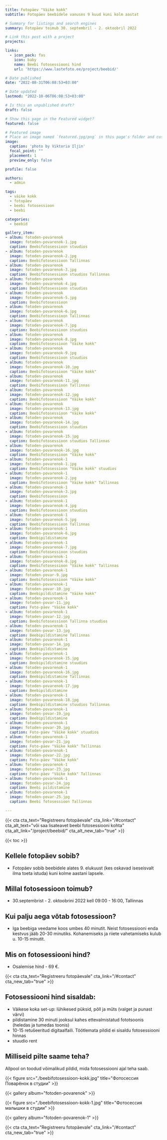 ```yaml
---
title: Fotopäev "Väike kokk"
subtitle: Fotopäev beebidele vanuses 9 kuud kuni kolm aastat

# Summary for listings and search engines
summary: Fotopäev toimub 30. septembril - 2. oktoobril 2022

# Link this post with a project
projects: 

links:
  - icon_pack: fas
    icon: baby
    name: Beebi fotosessiooni hind
    url: 'https://www.lastefoto.ee/project/beebid/'

# Date published
date: "2022-08-31T06:08:53+03:00"

# Date updated
lastmod: "2022-10-06T06:08:53+03:00"

# Is this an unpublished draft?
draft: false

# Show this page in the Featured widget?
featured: false

# Featured image
# Place an image named `featured.jpg/png` in this page's folder and customize its options here.
image:
  caption: 'photo by Viktoria Iljin'
  focal_point: ""
  placement: 1
  preview_only: false

profile: false

authors:
  - admin

tags:
  - väike kokk
  - fotopäev
  - beebi fotosessioon
  - beebi

categories:
  - beebid

gallery_item:
- album: fotoden-povarenok
  image: fotoden-povarenok-1.jpg
  caption: Beebifotosessioon stuudios
- album: fotoden-povarenok
  image: fotoden-povarenok-2.jpg
  caption: Beebifotosessioon Tallinnas
- album: fotoden-povarenok
  image: fotoden-povarenok-3.jpg
  caption: Beebifotosessioon stuudios Tallinnas
- album: fotoden-povarenok
  image: fotoden-povarenok-4.jpg
  caption: Beebifotosessioon stuudios
- album: fotoden-povarenok
  image: fotoden-povarenok-5.jpg
  caption: Beebifotosessioon
- album: fotoden-povarenok
  image: fotoden-povarenok-6.jpg
  caption: Beebifotosessioon Tallinnas
- album: fotoden-povarenok
  image: fotoden-povarenok-7.jpg
  caption: Beebifotosessioon stuudios
- album: fotoden-povarenok
  image: fotoden-povarenok-8.jpg
  caption: Beebifotosessioon "Väike kokk"
- album: fotoden-povarenok
  image: fotoden-povarenok-9.jpg
  caption: Beebifotosessioon stuudios
- album: fotoden-povarenok
  image: fotoden-povarenok-10.jpg
  caption: Beebifotosessioon "Väike kokk"
- album: fotoden-povarenok
  image: fotoden-povarenok-11.jpg
  caption: Beebifotosessioon Tallinnas
- album: fotoden-povarenok
  image: fotoden-povarenok-12.jpg
  caption: Beebifotosessioon "Väike kokk"
- album: fotoden-povarenok
  image: fotoden-povarenok-13.jpg
  caption: Beebifotosessioon "Väike kokk"
- album: fotoden-povarenok
  image: fotoden-povarenok-14.jpg
  caption: Beebifotosessioon stuudios
- album: fotoden-povarenok
  image: fotoden-povarenok-15.jpg
  caption: Beebifotosessioon stuudios Tallinnas
- album: fotoden-povarenok
  image: fotoden-povarenok-16.jpg
  caption: Beebifotosessioon "Väike kokk"
- album: fotoden-povarenok-1
  image: fotoden-povarenok-1.jpg
  caption: Beebifotosessioon "Väike kokk" stuudios
- album: fotoden-povarenok-1
  image: fotoden-povarenok-2.jpg
  caption: Beebifotosessioon "Väike kokk" Tallinnas
- album: fotoden-povarenok-1
  image: fotoden-povarenok-3.jpg
  caption: Beebifotosessioon
- album: fotoden-povarenok-1
  image: fotoden-povarenok-4.jpg
  caption: Beebifotosessioon stuudios
- album: fotoden-povarenok-1
  image: fotoden-povarenok-5.jpg
  caption: Beebifotosessioon Tallinnas
- album: fotoden-povarenok-1
  image: fotoden-povarenok-6.jpg
  caption: Beebipildistamine
- album: fotoden-povarenok-1
  image: fotoden-povarenok-7.jpg
  caption: Beebifotosessioon stuudios
- album: fotoden-povarenok-1
  image: fotoden-povarenok-8.jpg
  caption: Beebifotosessioon "Väike kokk" Tallinnas
- album: fotoden-povarenok-1
  image: fotoden-povar-9.jpg
  caption: Beebifotosessioon "Väike kokk"
- album: fotoden-povarenok-1
  image: fotoden-povar-10.jpg
  caption: Beebipildistamine "Väike kokk"
- album: fotoden-povarenok-1
  image: fotoden-povar-11.jpg
  caption: Foto-päev "Väike kokk"
- album: fotoden-povarenok-1
  image: fotoden-povar-12.jpg
  caption: Beebifotosessioon Tallinna stuudios
- album: fotoden-povarenok-1
  image: fotoden-povar-13.jpg
  caption: Beebipildistamine Tallinnas
- album: fotoden-povarenok-1
  image: fotoden-povar-14.jpg
  caption: Beebipildistamine
- album: fotoden-povarenok-1
  image: fotoden-povarenok-15.jpg
  caption: Beebipildistamine stuudios
- album: fotoden-povarenok-1
  image: fotoden-povarenok-16.jpg
  caption: Beebipildistamine Tallinnas
- album: fotoden-povarenok-1
  image: fotoden-povarenok-17.jpg
  caption: Beebipildistamine
- album: fotoden-povarenok-1
  image: fotoden-povarenok-18.jpg
  caption: Beebipildistamine stuudios Tallinnas
- album: fotoden-povarenok-1
  image: fotoden-povar-19.jpg
  caption: Beebipildistamine
- album: fotoden-povarenok-1
  image: fotoden-povar-20.jpg
  caption: Foto-päev "Väike kokk" stuudios
- album: fotoden-povarenok-1
  image: fotoden-povar-21.jpg
  caption: Foto-päev "Väike kokk" Tallinnas
- album: fotoden-povarenok-1
  image: fotoden-povar-22.jpg
  caption: Foto-päev "Väike kokk"
- album: fotoden-povarenok-1
  image: fotoden-povar-23.jpg
  caption: Foto-päev "Väike kokk" Tallinnas
- album: fotoden-povarenok-1
  image: fotoden-povar-24.jpg
  caption: Beebi pildistamine
- album: fotoden-povarenok-1
  image: fotoden-povar-25.jpg
  caption: Beebi fotosessioon Tallinnas

---
```

{{< cta cta_text="Registreeru fotopäevale" cta_link="/#contact" cta_alt_text="või saa lisateavet beebi fotosessiooni kohta" cta_alt_link="/project/beebid/" cta_alt_new_tab="true" >}}

{{< toc >}}

## Kellele fotopäev sobib?
- Fotopäev sobib beebidele alates 9. elukuust (kes oskavad iseseisvalt ilma toeta istuda) kuni kolme aastani lapsele.

## Millal fotosessioon toimub?
- 30.septembrist - 2. oktoobrini 2022 kell 09:00 - 16:00, Tallinnas

## Kui palju aega võtab fotosessioon?
- Iga beebiga veedame koos umbes 40 minutit. Neist fotosessiooni enda kestvus jääb 20-30 minutiks. Kohanemiseks ja riiete vahetamiseks kulub u. 10-15 minutit.

## Mis on fotosessiooni hind?
- Osalemise hind - 69 €.

{{< cta cta_text="Registreeru fotopäevale" cta_link="/#contact" cta_new_tab="true" >}}

## Fotosessiooni hind sisaldab:
- Väikese koka set-up: lühikesed püksid, põll ja müts (valget ja punast värvi)
- pildistamine 30 minuti jooksul kahes ettevalmistatud fototsoonis (heledas ja tumedas toonis)
- 10-15 retušeeritud digitaalfaili. Töötlemata pildid ei sisaldu fotosessiooni hinnas
- stuudio rent

## Milliseid pilte saame teha?
Allpool on toodud võimalikud pildid, mida fotosessiooni ajal teha saab.

{{< figure src="./beebifotosessioon-kokk.jpg" title="Фотосессия Поварёнок в студии" >}}

{{< gallery album="fotoden-povarenok" >}}

{{< figure src="./beebifotosessioon-kokk-1.jpg" title="Фотосессия малышки в студии" >}}

{{< gallery album="fotoden-povarenok-1" >}}

{{< cta cta_text="Registreeru fotopäevale" cta_link="/#contact" cta_new_tab="true" >}}